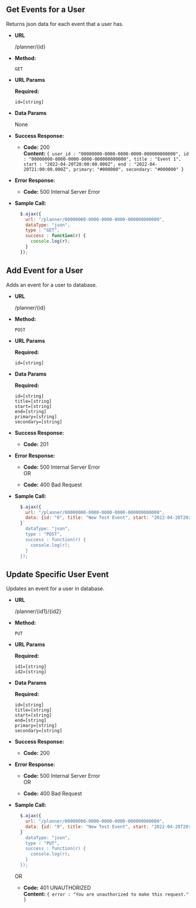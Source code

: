 **Get Events for a User**
----
  Returns json data for each event that a user has.

* **URL**

  /planner/{id}

* **Method:**

  `GET`
  
*  **URL Params**

   **Required:**
 
   `id=[string]`

* **Data Params**

  None

* **Success Response:**

  * **Code:** 200 <br />
    **Content:** `{ user_id : "00000000-0000-0000-0000-000000000000", id : "00000000-0000-0000-0000-000000000000", title : "Event 1", start : "2022-04-20T20:00:00.000Z", end : "2022-04-20T21:00:00.000Z", primary: "#000000", secondary: "#000000" }`
 
* **Error Response:**

  * **Code:** 500 Internal Server Error <br />

 

* **Sample Call:**

  ```javascript
    $.ajax({
      url: "/planner/00000000-0000-0000-0000-000000000000",
      dataType: "json",
      type : "GET",
      success : function(r) {
        console.log(r);
      }
    });
  ```
  
**Add Event for a User**
----
Adds an event for a user to database.

* **URL**

  /planner/{id}

* **Method:**

  `POST`
  
*  **URL Params**

   **Required:**
 
   `id=[string]`

* **Data Params**

  **Required:**
  
  `id=[string]`  <br />
  `title=[string]` <br />
  `start=[string]` <br />
  `end=[string]` <br />
  `primary=[string]` <br />
  `secondary=[string]` <br />

* **Success Response:**

  * **Code:** 201 <br />
 
* **Error Response:**

  * **Code:** 500 Internal Server Error <br />
 OR

  * **Code:** 400 Bad Request <br />

* **Sample Call:**

  ```javascript
    $.ajax({
      url: "/planner/00000000-0000-0000-0000-000000000000",
      data: {id: "0", title: "New Test Event", start: "2022-04-20T20:00:00.000Z", end: "2022-04-20T21:00:00.000Z",   primary: "#000000", secondary: "000000"
	}`
      dataType: "json",
      type : "POST",
      success : function(r) {
        console.log(r);
      }
    });
  ```
  
**Update Specific User Event**
----
Updates an event for a user in database.

* **URL**

  /planner/{id1}/{id2}

* **Method:**

  `PUT`
  
*  **URL Params**

   **Required:**
 
   `id1=[string]` <br />
   `id2=[string]` <br />

* **Data Params**

  **Required:**
  
  `id=[string]`  <br />
  `title=[string]` <br />
  `start=[string]` <br />
  `end=[string]` <br />
  `primary=[string]` <br />
  `secondary=[string]` <br />

* **Success Response:**

  * **Code:** 200 <br />
 
* **Error Response:**

  * **Code:** 500 Internal Server Error <br />
  OR

  * **Code:** 400 Bad Request <br />

* **Sample Call:**

  ```javascript
    $.ajax({
      url: "/planner/00000000-0000-0000-0000-000000000000",
      data: {id: "0", title: "New Test Event", start: "2022-04-20T20:00:00.000Z", end: "2022-04-20T21:00:00.000Z",   primary: "#000000", secondary: "000000"
	}`
      dataType: "json",
      type : "PUT",
      success : function(r) {
        console.log(r);
      }
    });
  ```
   
  
   OR

  * **Code:** 401 UNAUTHORIZED <br />
    **Content:** `{ error : "You are unauthorized to make this request." }`
